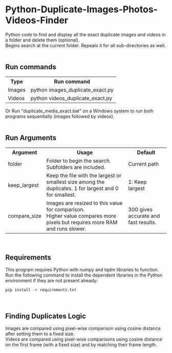# Python-Duplicate-Images-Photos-Videos-Finder
Python code to find and display all the exact duplicate images and videos in a folder and delete them (optional). <br>
Begins search at the current folder. Repeats it for all sub-directories as well. <br><br>


## Run commands <br>
<table>
  <tr>
    <th>Type</th>
    <th>Run command</th>
  </tr>
  <tr>
    <td>Images</td>
    <td>python images_duplicate_exact.py</td>
  </tr>
  <tr>
    <td>Videos</td>
    <td>python videos_duplicate_exact.py </td>
  </tr>
</table>

Or Run "duplicate_media_exact.bat" on a Windows system to run both programs sequentially (images followed by videos).<br><br>


## Run Arguments <br>
<table>
  <tr>
    <th>Argument</th>
    <th>Usage</th>
    <th>Default</th>
  </tr>
  <tr>
    <td>folder</td>
    <td>Folder to begin the search. Subfolders are included.</td>
    <td>Current path </td>
  </tr>
  <tr>
    <td>keep_largest</td>
    <td>Keep the file with the largest or smallest size among the duplicates. 1 for largest and 0 for smallest. </td>
    <td>1: Keep largest</td>
  </tr>
  <tr>
    <td>compare_size</td>
    <td>Images are resized to this value for comparison. <br>Higher value compares more pixels but requires more RAM and runs slower. </td>
    <td>300 gives accurate and fast results.</td>
  </tr>
</table>
<br>

## Requirements <br>
This program requires Python with numpy and tqdm libraries to function. <br>Run the following command to install the dependent libraries in the Python environment if they are not present already:
```python
pip install -r requirements.txt
```
<br>

## Finding Duplicates Logic <br>
Images are compared using pixel-wise comparison using cosine distance after setting them to a fixed size. <br>
Videos are compared using pixel-wise comparisons using cosine distance  on the first frame (with a fixed size) and by matching their frame length.
